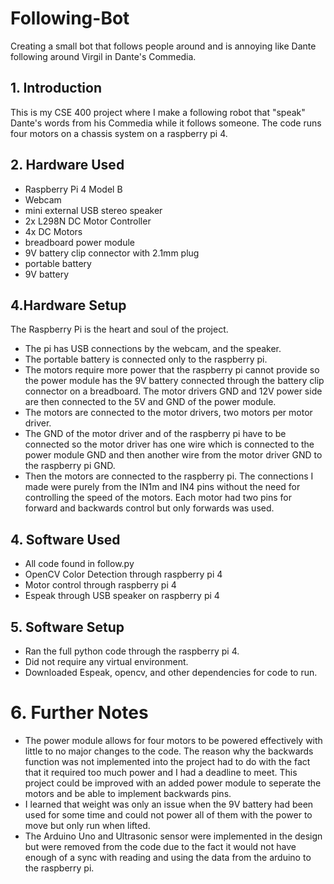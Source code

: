 # Following-Bot
Creating a small bot that follows people around and is annoying like Dante following around Virgil in Dante's Commedia.
## 1. Introduction
This is my CSE 400 project where I make a following robot that "speak" Dante's words from his Commedia while it follows someone. The code runs four motors on a chassis system on a raspberry pi 4.
## 2. Hardware Used
- Raspberry Pi 4 Model B
- Webcam
- mini external USB stereo speaker
- 2x L298N DC Motor Controller
- 4x DC Motors
- breadboard power module
- 9V battery clip connector with 2.1mm plug
- portable battery
- 9V battery
## 4.Hardware Setup
The Raspberry Pi is the heart and soul of the project. 
- The pi has USB connections by the webcam, and the speaker.
- The portable battery is connected only to the raspberry pi.
- The motors require more power that the raspberry pi cannot provide so the power module has the 9V battery connected through the battery clip connector on a breadboard. The motor drivers GND and 12V power side are then connected to the 5V and GND of the power module.
- The motors are connected to the motor drivers, two motors per motor driver.
- The GND of the motor driver and of the raspberry pi have to be connected so the motor driver has one wire which is connected to the power module GND and then another wire from the motor driver GND to the raspberry pi GND.
- Then the motors are connected to the raspberry pi. The connections I made were purely from the IN1m and IN4 pins without the need for controlling the speed of the motors. Each motor had two pins for forward and backwards control but only forwards was used. 
## 4. Software Used
- All code found in follow.py
- OpenCV Color Detection through raspberry pi 4
- Motor control through raspberry pi 4
- Espeak through USB speaker on raspberry pi 4
## 5. Software Setup
- Ran the full python code through the raspberry pi 4.
- Did not require any virtual environment.
- Downloaded Espeak, opencv, and other dependencies for code to run.
# 6. Further Notes
- The power module allows for four motors to be powered effectively with little to no major changes to the code. The reason why the backwards function was not implemented into the project had to do with the fact that it required too much power and I had a deadline to meet. This project could be improved with an added power module to seperate the motors and be able to implement backwards pins.
- I learned that weight was only an issue when the 9V battery had been used for some time and could not power all of them with the power to move but only run when lifted.
- The Arduino Uno and Ultrasonic sensor were implemented in the design but were removed from the code due to the fact it would not have enough of a sync with reading and using the data from the arduino to the raspberry pi.

